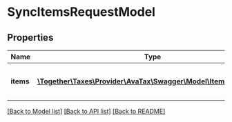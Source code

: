 # SyncItemsRequestModel

## Properties
Name | Type | Description | Notes
------------ | ------------- | ------------- | -------------
**items** | [**\Together\Taxes\Provider\AvaTax\Swagger\Model\ItemSyncModel[]**](ItemSyncModel.md) | A list of items to sync with AvaTax. | 

[[Back to Model list]](../README.md#documentation-for-models) [[Back to API list]](../README.md#documentation-for-api-endpoints) [[Back to README]](../README.md)


